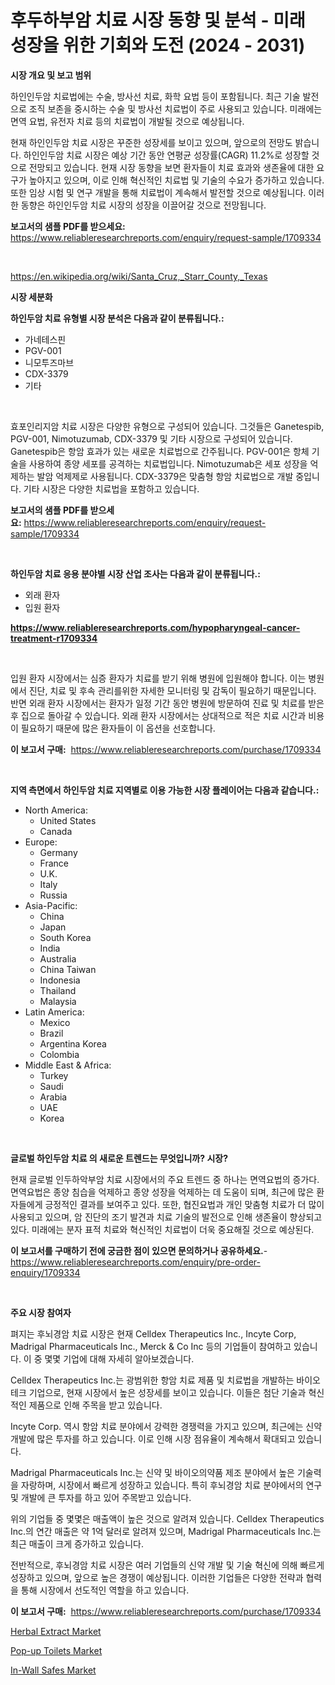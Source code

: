 <p><h1>후두하부암 치료 시장 동향 및 분석 - 미래 성장을 위한 기회와 도전 (2024 - 2031)</h1></p><p><strong>시장 개요 및 보고 범위</strong></p>
<p><p>하인인두암 치료법에는 수술, 방사선 치료, 화학 요법 등이 포함됩니다. 최근 기술 발전으로 조직 보존을 중시하는 수술 및 방사선 치료법이 주로 사용되고 있습니다. 미래에는 면역 요법, 유전자 치료 등의 치료법이 개발될 것으로 예상됩니다. </p><p>현재 하인인두암 치료 시장은 꾸준한 성장세를 보이고 있으며, 앞으로의 전망도 밝습니다. 하인인두암 치료 시장은 예상 기간 동안 연평균 성장률(CAGR) 11.2%로 성장할 것으로 전망되고 있습니다. 현재 시장 동향을 보면 환자들이 치료 효과와 생존율에 대한 요구가 높아지고 있으며, 이로 인해 혁신적인 치료법 및 기술의 수요가 증가하고 있습니다. 또한 임상 시험 및 연구 개발을 통해 치료법이 계속해서 발전할 것으로 예상됩니다. 이러한 동향은 하인인두암 치료 시장의 성장을 이끌어갈 것으로 전망됩니다.</p></p>
<p><strong>보고서의 샘플 PDF를 받으세요:</strong> <a href="https://www.reliableresearchreports.com/enquiry/request-sample/1709334">https://www.reliableresearchreports.com/enquiry/request-sample/1709334</a></p>
<p>&nbsp;</p>
<p><a href="https://en.wikipedia.org/wiki/Santa_Cruz,_Starr_County,_Texas">https://en.wikipedia.org/wiki/Santa_Cruz,_Starr_County,_Texas</a></p>
<p><strong>시장 세분화</strong></p>
<p><strong>하인두암 치료 유형별 시장 분석은 다음과 같이 분류됩니다.:</strong></p>
<p><ul><li>가네테스핀</li><li>PGV-001</li><li>니모투즈마브</li><li>CDX-3379</li><li>기타</li></ul></p>
<p>&nbsp;</p>
<p><p>효포인리지암 치료 시장은 다양한 유형으로 구성되어 있습니다. 그것들은 Ganetespib, PGV-001, Nimotuzumab, CDX-3379 및 기타 시장으로 구성되어 있습니다. Ganetespib은 항암 효과가 있는 새로운 치료법으로 간주됩니다. PGV-001은 항체 기술을 사용하여 종양 세포를 공격하는 치료법입니다. Nimotuzumab은 세포 성장을 억제하는 발암 억제제로 사용됩니다. CDX-3379은 맞춤형 항암 치료법으로 개발 중입니다. 기타 시장은 다양한 치료법을 포함하고 있습니다.</p></p>
<p><strong>보고서의 샘플 PDF를 받으세요:</strong>&nbsp;<a href="https://www.reliableresearchreports.com/enquiry/request-sample/1709334">https://www.reliableresearchreports.com/enquiry/request-sample/1709334</a></p>
<p>&nbsp;</p>
<p><strong> 하인두암 치료 응용 분야별 시장 산업 조사는 다음과 같이 분류됩니다.:</strong></p>
<p><ul><li>외래 환자</li><li>입원 환자</li></ul></p>
<p><strong><a href="https://www.reliableresearchreports.com/hypopharyngeal-cancer-treatment-r1709334">https://www.reliableresearchreports.com/hypopharyngeal-cancer-treatment-r1709334</a></strong></p>
<p>&nbsp;</p>
<p><p>입원 환자 시장에서는 심증 환자가 치료를 받기 위해 병원에 입원해야 합니다. 이는 병원에서 진단, 치료 및 후속 관리를위한 자세한 모니터링 및 감독이 필요하기 때문입니다. 반면 외래 환자 시장에서는 환자가 일정 기간 동안 병원에 방문하여 진료 및 치료를 받은 후 집으로 돌아갈 수 있습니다. 외래 환자 시장에서는 상대적으로 적은 치료 시간과 비용이 필요하기 때문에 많은 환자들이 이 옵션을 선호합니다.</p></p>
<p><strong>이 보고서 구매:</strong>&nbsp; <a href="https://www.reliableresearchreports.com/purchase/1709334">https://www.reliableresearchreports.com/purchase/1709334</a></p>
<p>&nbsp;</p>
<p><strong>지역 측면에서 하인두암 치료 지역별로 이용 가능한 시장 플레이어는 다음과 같습니다.:</strong></p>
<p><ul>
    <li>
        North America:
        <ul>
            <li>United States</li>
            <li>Canada</li>
        </ul>
    </li>
    <li>
        Europe:
        <ul>
            <li>Germany</li>
            <li>France</li>
            <li>U.K.</li>
            <li>Italy</li>
            <li>Russia</li>
        </ul>
    </li>
    <li>
        Asia-Pacific:
        <ul>
            <li>China</li>
            <li>Japan</li>
            <li>South Korea</li>
            <li>India</li>
            <li>Australia</li>
            <li>China Taiwan</li>
            <li>Indonesia</li>
            <li>Thailand</li>
            <li>Malaysia</li>
        </ul>
    </li>
    <li>
        Latin America:
        <ul>
            <li>Mexico</li>
            <li>Brazil</li>
            <li>Argentina Korea</li>
            <li>Colombia</li>
        </ul>
    </li>
    <li>
        Middle East & Africa:
        <ul>
            <li>Turkey</li>
            <li>Saudi</li>
            <li>Arabia</li>
            <li>UAE</li>
            <li>Korea</li>
        </ul>
    </li>
    </ul></p>
<p>&nbsp;</p>
<p><strong>글로벌 하인두암 치료 의 새로운 트렌드는 무엇입니까? 시장?</strong></p>
<p><p>현재 글로벌 인두하악부암 치료 시장에서의 주요 트렌드 중 하나는 면역요법의 증가다. 면역요법은 종양 침습을 억제하고 종양 성장을 억제하는 데 도움이 되며, 최근에 많은 환자들에게 긍정적인 결과를 보여주고 있다. 또한, 협진요법과 개인 맞춤형 치료가 더 많이 사용되고 있으며, 암 진단의 조기 발견과 치료 기술의 발전으로 인해 생존율이 향상되고 있다. 미래에는 분자 표적 치료와 혁신적인 치료법이 더욱 중요해질 것으로 예상된다.</p></p>
<p><strong>이 보고서를 구매하기 전에 궁금한 점이 있으면 문의하거나 공유하세요.</strong>- <a href="https://www.reliableresearchreports.com/enquiry/pre-order-enquiry/1709334">https://www.reliableresearchreports.com/enquiry/pre-order-enquiry/1709334</a></p>
<p>&nbsp;</p>
<p><strong>주요 시장 참여자</strong></p>
<p><p>펴지는 후뇌경암 치료 시장은 현재 Celldex Therapeutics Inc., Incyte Corp, Madrigal Pharmaceuticals Inc., Merck & Co Inc 등의 기업들이 참여하고 있습니다. 이 중 몇몇 기업에 대해 자세히 알아보겠습니다.</p><p>Celldex Therapeutics Inc.는 광범위한 항암 치료 제품 및 치료법을 개발하는 바이오테크 기업으로, 현재 시장에서 높은 성장세를 보이고 있습니다. 이들은 첨단 기술과 혁신적인 제품으로 인해 주목을 받고 있습니다.</p><p>Incyte Corp. 역시 항암 치료 분야에서 강력한 경쟁력을 가지고 있으며, 최근에는 신약 개발에 많은 투자를 하고 있습니다. 이로 인해 시장 점유율이 계속해서 확대되고 있습니다.</p><p>Madrigal Pharmaceuticals Inc.는 신약 및 바이오의약품 제조 분야에서 높은 기술력을 자랑하며, 시장에서 빠르게 성장하고 있습니다. 특히 후뇌경암 치료 분야에서의 연구 및 개발에 큰 투자를 하고 있어 주목받고 있습니다.</p><p>위의 기업들 중 몇몇은 매출액이 높은 것으로 알려져 있습니다. Celldex Therapeutics Inc.의 연간 매출은 약 1억 달러로 알려져 있으며, Madrigal Pharmaceuticals Inc.는 최근 매출이 크게 증가하고 있습니다.</p><p>전반적으로, 후뇌경암 치료 시장은 여러 기업들의 신약 개발 및 기술 혁신에 의해 빠르게 성장하고 있으며, 앞으로 높은 경쟁이 예상됩니다. 이러한 기업들은 다양한 전략과 협력을 통해 시장에서 선도적인 역할을 하고 있습니다.</p></p>
<p><strong>이 보고서 구매:</strong>&nbsp;&nbsp;<a href="https://www.reliableresearchreports.com/purchase/1709334">https://www.reliableresearchreports.com/purchase/1709334</a></p>
<p><p><a href="https://issuu.com/reportprime-2/docs/herbal-extract-market-size-2030.pptx">Herbal Extract Market</a></p><p><a href="https://github.com/btwcqfvq34/Market-Research-Report-List-1/blob/main/pop-up-toilets-market.md">Pop-up Toilets Market</a></p><p><a href="https://github.com/anggakarna133/Market-Research-Report-List-1/blob/main/in-wall-safes-market.md">In-Wall Safes Market</a></p></p>